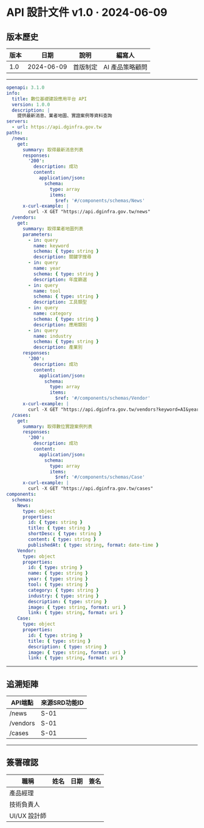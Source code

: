 # API 設計文件 v1.0 ‧ 2024-06-09

## 版本歷史
| 版本 | 日期       | 說明     | 編寫人         |
|------|------------|----------|----------------|
| 1.0  | 2024-06-09 | 首版制定 | AI 產品策略顧問 |

---

```yaml
openapi: 3.1.0
info:
  title: 數位基礎建設應用平台 API
  version: 1.0.0
  description: |
    提供最新消息、業者地圖、實證案例等資料查詢
servers:
  - url: https://api.dginfra.gov.tw
paths:
  /news:
    get:
      summary: 取得最新消息列表
      responses:
        '200':
          description: 成功
          content:
            application/json:
              schema:
                type: array
                items:
                  $ref: '#/components/schemas/News'
      x-curl-example: |
        curl -X GET "https://api.dginfra.gov.tw/news"
  /vendors:
    get:
      summary: 取得業者地圖列表
      parameters:
        - in: query
          name: keyword
          schema: { type: string }
          description: 關鍵字搜尋
        - in: query
          name: year
          schema: { type: string }
          description: 年度篩選
        - in: query
          name: tool
          schema: { type: string }
          description: 工具類型
        - in: query
          name: category
          schema: { type: string }
          description: 應用類別
        - in: query
          name: industry
          schema: { type: string }
          description: 產業別
      responses:
        '200':
          description: 成功
          content:
            application/json:
              schema:
                type: array
                items:
                  $ref: '#/components/schemas/Vendor'
      x-curl-example: |
        curl -X GET "https://api.dginfra.gov.tw/vendors?keyword=AI&year=2024"
  /cases:
    get:
      summary: 取得數位實證案例列表
      responses:
        '200':
          description: 成功
          content:
            application/json:
              schema:
                type: array
                items:
                  $ref: '#/components/schemas/Case'
      x-curl-example: |
        curl -X GET "https://api.dginfra.gov.tw/cases"
components:
  schemas:
    News:
      type: object
      properties:
        id: { type: string }
        title: { type: string }
        shortDesc: { type: string }
        content: { type: string }
        publishedAt: { type: string, format: date-time }
    Vendor:
      type: object
      properties:
        id: { type: string }
        name: { type: string }
        year: { type: string }
        tool: { type: string }
        category: { type: string }
        industry: { type: string }
        description: { type: string }
        image: { type: string, format: uri }
        link: { type: string, format: uri }
    Case:
      type: object
      properties:
        id: { type: string }
        title: { type: string }
        description: { type: string }
        image: { type: string, format: uri }
        link: { type: string, format: uri }
```

---

## 追溯矩陣
| API端點 | 來源SRD功能ID |
|---------|---------------|
| /news   | S-01          |
| /vendors| S-01          |
| /cases  | S-01          |

---

## 簽署確認
| 職稱         | 姓名     | 日期       | 簽名   |
|--------------|----------|------------|--------|
| 產品經理     |          |            |        |
| 技術負責人   |          |            |        |
| UI/UX 設計師 |          |            |        | 